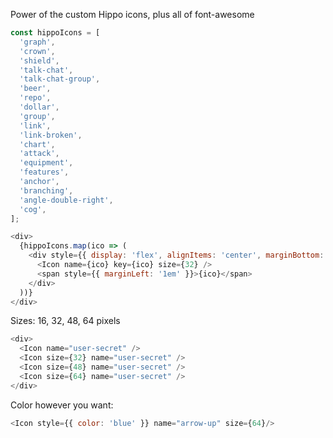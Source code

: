 Power of the custom Hippo icons, plus all of font-awesome

```js
const hippoIcons = [
  'graph',
  'crown',
  'shield',
  'talk-chat',
  'talk-chat-group',
  'beer',
  'repo',
  'dollar',
  'group',
  'link',
  'link-broken',
  'chart',
  'attack',
  'equipment',
  'features',
  'anchor',
  'branching',
  'angle-double-right',
  'cog',
];

<div>
  {hippoIcons.map(ico => (
    <div style={{ display: 'flex', alignItems: 'center', marginBottom: '1em' }}>
      <Icon name={ico} key={ico} size={32} />
      <span style={{ marginLeft: '1em' }}>{ico}</span>
    </div>
  ))}
</div>
```

Sizes: 16, 32, 48, 64 pixels

```js
<div>
  <Icon name="user-secret" />
  <Icon size={32} name="user-secret" />
  <Icon size={48} name="user-secret" />
  <Icon size={64} name="user-secret" />
</div>
```

Color however you want:

```js
<Icon style={{ color: 'blue' }} name="arrow-up" size={64}/>
```
